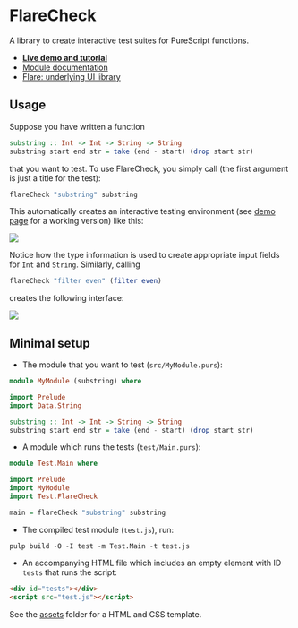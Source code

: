 # FlareCheck

A library to create interactive test suites for PureScript functions.

- **[Live demo and tutorial](http://sharkdp.github.io/purescript-flarecheck/)**
- [Module documentation](http://pursuit.purescript.org/packages/purescript-flarecheck/)
- [Flare: underlying UI library](https://github.com/sharkdp/purescript-flare)

## Usage

Suppose you have written a function
``` purs
substring :: Int -> Int -> String -> String
substring start end str = take (end - start) (drop start str)
```
that you want to test. To use FlareCheck, you simply call (the first argument is just a title for the test):
``` purs
flareCheck "substring" substring
```
This automatically creates an interactive testing environment (see [demo page](http://sharkdp.github.io/purescript-flarecheck/) for a working version) like this:

[![](http://i.imgur.com/EmwNL9X.png)](http://sharkdp.github.io/purescript-flarecheck/)

Notice how the type information is used to create appropriate input fields for `Int` and `String`. Similarly, calling
```purs
flareCheck "filter even" (filter even)
```
creates the following interface:

[![](http://i.imgur.com/LXexxEm.png)](http://sharkdp.github.io/purescript-flarecheck/)

## Minimal setup

- The module that you want to test (`src/MyModule.purs`):
``` purs
module MyModule (substring) where

import Prelude
import Data.String

substring :: Int -> Int -> String -> String
substring start end str = take (end - start) (drop start str)
```
- A module which runs the tests (`test/Main.purs`):
``` purs
module Test.Main where

import Prelude
import MyModule
import Test.FlareCheck

main = flareCheck "substring" substring
```
- The compiled test module (`test.js`), run:
```
pulp build -O -I test -m Test.Main -t test.js
```
- An accompanying HTML file which includes an empty element with ID `tests` that runs the script:
``` HTML
<div id="tests"></div>
<script src="test.js"></script>
```
See the [assets](assets) folder for a HTML and CSS template.
